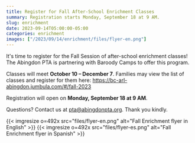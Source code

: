 ```yaml
--- 
title: Register for Fall After-School Enrichment Classes
summary: Registration starts Monday, September 18 at 9 AM.
slug: enrichment
date: 2023-09-14T05:00:00-05:00
categories: enrichment
images: ["/2023/09/14/enrichment/files/flyer-en.png"]
---
```


It's time to register for the Fall Session of after-school enrichment classes! The Abingdon PTA is partnering with Baroody Camps to offer this program.

Classes will meet **October 10 – December 7**. Families may view the list of classes and register for them here: https://bc-arl-abingdon.jumbula.com/#/fall-2023

Registration will open on **Monday, September 18 at 9 AM**.

Questions? Contact us at pta@abingdonpta.org. Thank you kindly.

{{< imgresize o=492x src="files/flyer-en.png" alt="Fall Enrichment flyer in English" >}}
{{< imgresize o=492x src="files/flyer-es.png" alt="Fall Enrichment flyer in Spanish" >}}